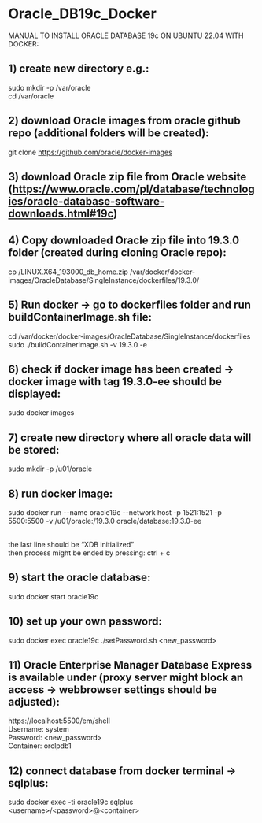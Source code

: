 # Oracle_DB19c_Docker

MANUAL TO INSTALL ORACLE DATABASE 19c ON UBUNTU 22.04 WITH DOCKER:

## 1) create new directory e.g.:
sudo mkdir -p /var/oracle
<br>
cd /var/oracle
<br>
## 2) download Oracle images from oracle github repo (additional folders will be created):

git clone https://github.com/oracle/docker-images
<br>
## 3) download Oracle zip file from Oracle website (https://www.oracle.com/pl/database/technologies/oracle-database-software-downloads.html#19c)
## 4) Copy downloaded Oracle zip file into 19.3.0 folder (created during cloning Oracle repo):
cp <path-of-download-directory>/LINUX.X64_193000_db_home.zip /var/docker/docker-images/OracleDatabase/SingleInstance/dockerfiles/19.3.0/
<br>
## 5) Run docker -> go to dockerfiles folder and run buildContainerImage.sh file:
cd /var/docker/docker-images/OracleDatabase/SingleInstance/dockerfiles
<br>
sudo ./buildContainerImage.sh -v 19.3.0 -e
<br>
## 6) check if docker image has been created -> docker image with tag 19.3.0-ee should be displayed:
sudo docker images
<br>
## 7) create new directory where all oracle data will be stored:
sudo mkdir -p /u01/oracle
<br>
## 8) run docker image:
sudo docker  run --name oracle19c --network host -p 1521:1521 -p 5500:5500 -v /u01/oracle:/19.3.0 oracle/database:19.3.0-ee

<br>
the last line should be “XDB initialized”
<br>
then process might be ended by pressing: ctrl + c
<br>

## 9) start the oracle database:
sudo docker start oracle19c
<br>
## 10) set up your own password:
sudo docker exec oracle19c ./setPassword.sh \<new_password\>
<br>
## 11) Oracle Enterprise Manager Database Express is available under (proxy server might block an access -> webbrowser settings should be adjusted):
https://localhost:5500/em/shell
<br>
Username: system
<br>
Password: \<new_password\>
<br>
Container: orclpdb1
<br>
## 12) connect database from docker terminal -> sqlplus:
sudo docker exec -ti oracle19c sqlplus <username\>\/\<password\>\@\<container\>
